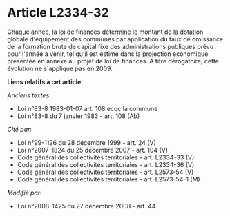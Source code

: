 # Article L2334-32

Chaque année, la loi de finances détermine le montant de la dotation globale d'équipement des communes par application du
taux de croissance de la formation brute de capital fixe des administrations publiques prévu pour l'année à venir, tel qu'il
est estimé dans la projection économique présentée en annexe au projet de loi de finances. A titre dérogatoire, cette
évolution ne s'applique pas en 2009.

**Liens relatifs à cet article**

_Anciens textes_:

  - Loi n°83-8 1983-01-07 art. 108 ecqc la commune
  - Loi n°83-8 du 7 janvier 1983 - art. 108 (Ab)

_Cité par_:

  - Loi n°99-1126 du 28 décembre 1999 - art. 24 (V)
  - Loi n°2007-1824 du 25 décembre 2007 - art. 104 (V)
  - Code général des collectivités territoriales - art. L2334-33 (V)
  - Code général des collectivités territoriales - art. L2334-36 (V)
  - Code général des collectivités territoriales - art. L2573-54 (V)
  - Code général des collectivités territoriales - art. L2573-54-1 (M)

_Modifié par_:

  - Loi n°2008-1425 du 27 décembre 2008 - art. 44
